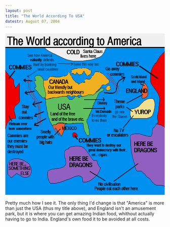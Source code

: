 ```yaml
---
layout: post
title: "The World According To USA"
datestr: August 07, 2004
---
```

<img alt="america.gif" src="/pics/america.gif" width="640" height="512" border="0" />

Pretty much how I see it. The only thing I'd change is that "America" is more than just the USA (thus my title above), and England isn't an amusement park, but it is where you can get amazing Indian food, whithout actually having to go to India.  England's own food it to be avoided at all costs.


